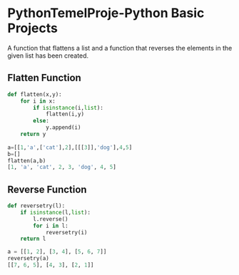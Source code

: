 # PythonTemelProje-Python Basic Projects
A function that flattens a list and a function that reverses the elements in the given list has been created. 
## Flatten Function
```python
def flatten(x,y):
	for i in x:
		if isinstance(i,list):
			flatten(i,y)
		else:
			y.append(i)
	return y
 
a=[[1,'a',['cat'],2],[[[3]],'dog'],4,5]
b=[]
flatten(a,b)
[1, 'a', 'cat', 2, 3, 'dog', 4, 5]
```
## Reverse Function
```python
def reversetry(l):
	if isinstance(l,list):
		l.reverse()
		for i in l:
			reversetry(i)
	return l

a = [[1, 2], [3, 4], [5, 6, 7]]
reversetry(a)
[[7, 6, 5], [4, 3], [2, 1]]
```
